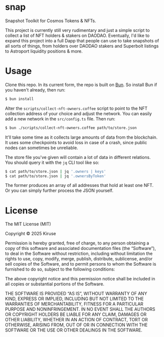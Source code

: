 # snap
Snapshot Toolkit for Cosmos Tokens & NFTs.

This project is currently still very rudimentary and just a simple script to collect a list of NFT holders & stakers on DAODAO. Eventually, I'd like to expand this project into a full Dapp that people can use to take snapshots of all sorts of things, from holders over DAODAO stakers and Superbolt listings to Astroport liquidity positions & more.

# Usage
Clone this repo. In its current form, the repo is built on [Bun](https://bun.sh). So install Bun if you haven't already, then run:

```bash
$ bun install
```

Alter the `scripts/collect-nft-owners.coffee` script to point to the NFT collection address of your choice and adjust the network. You can easily add a new network in the `src/config.ts` file. Then run:

```bash
$ bun ./scripts/collect-nft-owners.coffee path/to/store.json
```

It'll take some time as it collects large amounts of data from the blockchain. It uses some checkpoints to avoid loss in case of a crash, since public nodes can sometimes be unreliable.

The store file you've given will contain a lot of data in different relations. You should query it with the `jq` CLI tool like so:

```bash
$ cat path/to/store.json | jq '.owners | keys'
$ cat path/to/store.json | jq '.ownersByToken'
```

The former produces an array of all addresses that hold at least one NFT. Or you can simply further process the JSON yourself.

# License
The MIT License (MIT)

Copyright © 2025 Kiruse

Permission is hereby granted, free of charge, to any person obtaining a copy of this software and associated documentation files (the “Software”), to deal in the Software without restriction, including without limitation the rights to use, copy, modify, merge, publish, distribute, sublicense, and/or sell copies of the Software, and to permit persons to whom the Software is furnished to do so, subject to the following conditions:

The above copyright notice and this permission notice shall be included in all copies or substantial portions of the Software.

THE SOFTWARE IS PROVIDED “AS IS”, WITHOUT WARRANTY OF ANY KIND, EXPRESS OR IMPLIED, INCLUDING BUT NOT LIMITED TO THE WARRANTIES OF MERCHANTABILITY, FITNESS FOR A PARTICULAR PURPOSE AND NONINFRINGEMENT. IN NO EVENT SHALL THE AUTHORS OR COPYRIGHT HOLDERS BE LIABLE FOR ANY CLAIM, DAMAGES OR OTHER LIABILITY, WHETHER IN AN ACTION OF CONTRACT, TORT OR OTHERWISE, ARISING FROM, OUT OF OR IN CONNECTION WITH THE SOFTWARE OR THE USE OR OTHER DEALINGS IN THE SOFTWARE.

